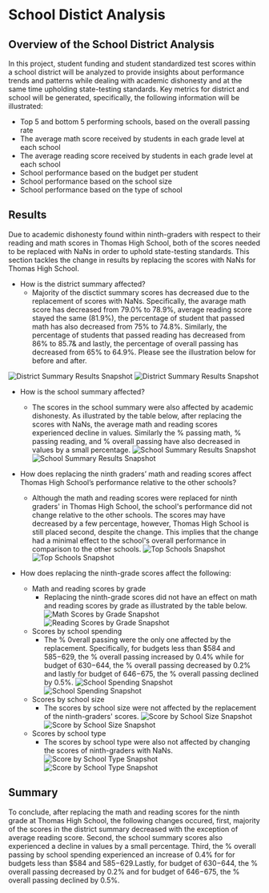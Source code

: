 # School Distict Analysis

## Overview of the School District Analysis
In this project, student funding and student standardized test scores within a school district will be analyzed to provide insights about performance trends and patterns while dealing with academic dishonesty and at the same time upholding state-testing standards. Key metrics for district and school will be generated, specifically, the following information will be illustrated:
- Top 5 and bottom 5 performing schools, based on the overall passing rate
- The average math score received by students in each grade level at each school
- The average reading score received by students in each grade level at each school
- School performance based on the budget per student
- School performance based on the school size 
- School performance based on the type of school 

## Results
Due to academic dishonesty found within ninth-graders with respect to their reading and math scores in Thomas High School, both of the scores needed to be replaced with NaNs in order to uphold state-testing standards. This section tackles the change in results by replacing the scores with NaNs for Thomas High School.

- How is the district summary affected?
    - Majority of the disctict summary scores has decreased due to the replacement of scores with NaNs. Specifically, the avarage math score has decreased from 79.0% to 78.9%, average reading score stayed the same (81.9%), the percentage of student that passed math has also decreased from 75% to 74.8%. Similarly, the percentage of students that passed reading has decreased from 86% to 85.7& and lastly, the percentage of overall passing has decreased from 65% to 64.9%. Please see the illustration below for before and after. 
    
![District Summary Results Snapshot](https://github.com/kntln/School_District_Analysis/blob/main/Resources/District_Summary_BeforeNaN.png)
![District Summary Results Snapshot](https://github.com/kntln/School_District_Analysis/blob/main/Resources/District_Summary_AfterNaN.png)

- How is the school summary affected?
    - The scores in the school summary were also affected by academic dishonesty. As illustrated by the table below, after replacing the scores with NaNs, the average math and reading scores experienced decline in values. Similarly the % passing math, % passing reading, and % overall passing have also decreased in values by a small percentage. 
![School Summary Results Snapshot](https://github.com/kntln/School_District_Analysis/blob/main/Resources/School_Summary_BeforeNaN.png)
![School Summary Results Snapshot](https://github.com/kntln/School_District_Analysis/blob/main/Resources/School_Summary_AfterNaN.png) 

- How does replacing the ninth graders’ math and reading scores affect Thomas High School’s performance relative to the other schools?
    - Although the math and reading scores were replaced for ninth graders' in Thomas High School, the school's performance did not change relative to the other schools. The scores may have decreased by a few percentage, however, Thomas High School is still placed second, despite the change. This implies that the change had a minimal effect to the school's overall performance in comparison to the other schools. 
![Top Schools Snapshot](https://github.com/kntln/School_District_Analysis/blob/main/Resources/Top_Schools_BeforeNaN.png)
![Top Schools Snapshot](https://github.com/kntln/School_District_Analysis/blob/main/Resources/Top_Schools_AfterNaN.png)

- How does replacing the ninth-grade scores affect the following:
    - Math and reading scores by grade
        - Replacing the ninth-grade scores did not have an effect on math and reading scores by grade as illustrated by the table below. 
![Math Scores by Grade Snapshot](https://github.com/kntln/School_District_Analysis/blob/main/Resources/Math_Scores_byGrade_AfterNaN.png)
![Reading Scores by Grade Snapshot](https://github.com/kntln/School_District_Analysis/blob/main/Resources/Reading_Scores_byGrade_AfterNaN.png)
    - Scores by school spending
        - The % 0verall passing were the only one affected by the replacement. Specifically, for budgets less than $584 and $585-$629, the % overall passing increased by 0.4% while for budget of $630-$644, the % overall passing decreased by 0.2% and lastly for budget of $646-$675, the % overall passing declined by 0.5%. 
![School Spending Snapshot](https://github.com/kntln/School_District_Analysis/blob/main/Resources/Scores_by_School_Spending_BeforeNaN.png)
![School Spending Snapshot](https://github.com/kntln/School_District_Analysis/blob/main/Resources/Scores_by_School_Spending_AfterNaN.png)
    - Scores by school size
        - The scores by school size were not affected by the replacement of the ninth-graders' scores. 
![Score by School Size Snapshot](https://github.com/kntln/School_District_Analysis/blob/main/Resources/Scores_by_School_Size_BeforeNaN.png)
![Score by School Size Snapshot](https://github.com/kntln/School_District_Analysis/blob/main/Resources/Scores_by_School_Size_AfterNaN.png)
    - Scores by school type
        - The scores by school type were also not affected by changing the scores of ninth-graders with NaNs.
![Score by School Type Snapshot](https://github.com/kntln/School_District_Analysis/blob/main/Resources/Scores_by_School_Type_BeforeNaN.png)
![Score by School Type Snapshot](https://github.com/kntln/School_District_Analysis/blob/main/Resources/Scores_by_School_Type_AfterNaN.png)

## Summary
To conclude, after replacing the math and reading scores for the ninth grade at Thomas High School, the following changes occured, first, majority of the scores in the district summary decreased with the exception of average reading score. Second, the school summary scores also experienced a decline in values by a small percentage. Third, the % overall passing by school spending experienced an increase of 0.4% for for budgets less than $584 and $585-$629.Lastly, for budget of $630-$644, the % overall passing decreased by 0.2% and for budget of $646-$675, the % overall passing declined by 0.5%. 
